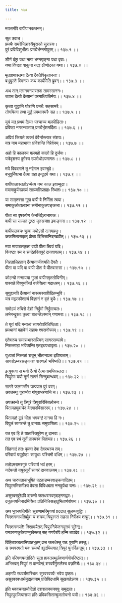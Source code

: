 ```yaml
---
title: १३७

---
```

मयसमीपे वापीपानकथनम्।  
  
सूत उवाच।  
प्रमथैः समरेभिन्नास्त्रैपुरास्ते सुरारयः।  
पुरं प्रविविशुर्भीताः प्रमथैर्भग्नगोपुरम्।। १३७.१ ।।  
  
शीर्ण दंष्ट्रा यथा नागा भग्नश्रृङ्गा यथा वृषाः।  
यथा विपक्षाः शकुना नद्यः क्षीणोदका यथा।। १३७.२ ।।  
  
मृतप्रायास्तथा दैत्या दैवतैर्विकृताननाः।  
बभूवुस्ते विमनसः कथं कार्यमिति ब्रुवन्।। १३७.३ ।।  
  
अथ तान् म्लानमनसस्तदा तामरसाननः।  
उवाच दैत्यो दैत्यानां परमाधिपतिर्मयः।। १३७.४ ।।  
  
कृत्वा युद्धानि घोराणि प्रमथैः सहसामरैः।  
तोषयित्वा तथा युद्धे प्रमथानमरैः सह।। १३७.५ ।।  
  
यूयं यत् प्रथमं दैत्याः पश्चाच्च बलपीडिताः।  
प्रविष्टा नगरन्त्रासात् प्रमथैर्भृशमर्दिताः।। १३७.६ ।।  
  
अप्रियं क्रियते व्यक्तं देवैर्नास्त्यत्र संशयः।  
यत्र नाम महाभागाः प्रविशन्ति गिरेर्वनम्।। १३७.७ ।।  
  
अहो हि कालस्य बलमहो कालो हि दुर्जयः।  
यत्रेदृशस्य दुर्गस्य उपरोधोऽयमागतः।। १३७.८ ।।  
  
मये विवदमाने तु नर्द्दमान इवाम्बुदे।  
बभूवुर्निष्प्रभा दैत्या ग्रहा इन्दूदये यथा।। १३७.९ ।।  
  
वापीपालास्ततोऽभ्येत्य नभः काल इवाम्बुदाः।  
मयामाहुर्यमप्रख्यं साञ्जलिप्रग्रहाः स्थिताः।। १३७.१० ।।  
  
या सामृतरसा गूढा वापी वै निर्मिता त्वया।  
समाकुलोत्पलवना समीनाकुलपङ्कजा।। १३७.११ ।।  
  
पीता सा वृषरूपेण केनचिद्दैत्यनायकः।  
वापी सा साम्प्रतं द्रृष्टा मृतसञ्ज्ञा इवाङ्गना।। १३७.१२ ।।  
  
वापीपालवचः श्रुत्वा मयोऽसौ दानवप्रभुः।  
कष्टमित्यसकृत्‌ प्रोच्य दितिजानिदमब्रवीत्।। १३७.१३ ।।  
  
मया मायाबलकृता वापी पीता त्वियं यदि।  
विनष्टाः स्म न सन्देहस्त्रिपुरं दानवागतम्।। १३७.१४ ।।  
  
निहतान्निहतान् दैत्यानाजीवयति दैवतैः।  
पीता वा यदि वा वापी पीता वै पीतवाससा।। १३७.१५ ।।  
  
कोऽन्यो मन्मायया गुप्तां वापीममृततोयिनीम्।  
पास्यते विष्णुमजितं वर्जयित्वा गदाधरम्।। १३७.१६ ।।  
  
सुगुह्यमपि दैत्यानां नास्त्यस्याविदितम्भुवि।  
यत्र मद्वरकौशल्यं विज्ञानं न वृतं बुधैः।। १३७.१७ ।।  
  
समोऽयं रुचिरो देशो निर्द्रुमो निर्द्रुमाचलः।  
लभेमन्द्रूरतः कृत्वा बाधन्तेऽस्मान् गणामराः।। १३७.१८ ।।  
  
ते यूयं यदि मन्यध्वं सागरोपरिधिष्ठिताः।  
प्रमथानां महावेगं सहामः श्वसनोपमम्।। १३७.१९ ।।  
  
एतेषाञ्च समारम्भास्तस्मिन् सागरसम्प्लवे।  
निरुत्साहा भविष्यन्ति एतद्रथपथावृताः।। १३७.२० ।।  
  
युध्यतां निघ्नतां शत्रून्‌ भीतानाञ्च द्रविष्यताम्।  
सागरोऽम्बरसङ्काशः शरणन्नो भविष्यति।। १३७.२१ ।।  
  
इत्युक्त्वा स मयो दैत्यो दैत्यानामधिपस्तदा।  
त्रिपुरेण ययौ तूर्णं सागरं सिन्दुबान्धवम्।। १३७.२२ ।।  
  
सागरे जलगम्भीर उत्पपात पुरं वरम्।  
अवतस्थुः पुराण्येव गोपुराभरणानि च।। १३७.२३ ।।  
  
अपक्रान्ते तु त्रिपुरे त्रिपुरारिस्त्रिलोचनः।  
पितामहमुवाचेदं वेदवादविशारदम्।। १३७.२४ ।।  
  
पितामह! द्रृढं भीता भगवन्! दानवा हि नः।  
विपुलं सागरन्ते तु दानवाः समुपाश्रिताः।। १३७.२५ ।।  
  
यत एव हि ते यातास्त्रिपुरेण तु दानवाः।  
तत एव रथं तूर्णं प्रापयस्व पितामह।। १३७.२६ ।।  
  
सिंहनादं ततः कृत्वा देवा देवरथञ्च तम्।  
परिवार्य ययुर्हृष्टाः सायुधाः पश्चिमौ दधिम्।। १३७.२७ ।।  
  
ततोऽमरामरगुरुं परिवार्य भवं हरम्।  
नर्दयन्तो ययुस्तूर्णं सागरं दानवालयम्।। १३७.२८ ।।  
  
अथ चारुपताकभूषितं पटहाडम्बरशङ्कनादितम्।  
त्रिपुरमभिसमीक्ष्य देवता विविधबला ननदुर्यथा घनाः।। १३७.२९ ।।  
  
असुरवरपुरेऽपि दारुणो जलधरारवमृदङ्गगह्वरः।  
दनुतनयनिनादमिश्रितः प्रतिनिधिसङ्क्षुभितार्णवोपमः।। १३७.३० ।।  
  
अथ भुवनपतिर्गतिः सुराणामरिमृगयां प्रददात् सुलब्धबुद्धिः।  
त्रिदशगणापतिर्ह्युवा च शक्रम् त्रिपुरगतं सहसा निरीक्ष्य शत्रुम्।। १३७.३१ ।।  
  
त्रिदशगणपते! निशामयैतत् त्रिपुरनिकेतनमुत्तमं सुरेन्द्र।  
यमवरुणकुबेरषण्मुखैस्तत् सह गणपैरपि हन्मि तावदेव।। १३७.३२ ।।  
  
विहितपरबलाभिघातभूतम् व्रज जलधेस्तु यतः पुराणि तस्थुः।  
स रथवरगतो भवः समर्थो ह्युदधिमगात् त्रिपुरं पुनर्निहन्तुम्।। १३७.३३ ।।  
  
इति परिगणयन्तोदितेः सुता ह्यवतस्थुर्लवणार्णवोपरिष्टात्।।  
अभिभवत् त्रिपुरं स दानवेन्द्रं शरवर्षैर्मुसलैश्च वज्रमिश्रैः।। १३७.३४ ।।  
  
अहमपि रथवर्यमास्थितः सुरवरवर्य्य! भवेय पृष्ठतः।  
असुरवरवधार्थमुद्यतानाम् प्रतिविदधामि सुखयतेऽनघ।। १३७.३५ ।।  
  
इति भववचनप्रचोदितो दशशतनयनवपुः समुद्यतः।  
त्रिपुरपुरजिघांसया हरिः प्रविकसिताम्बुजलोचनो ययौ।। १३७.३६ ।।